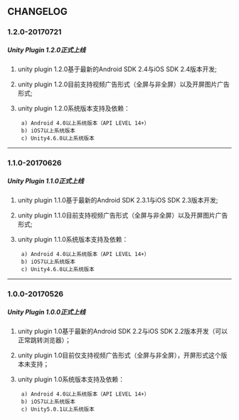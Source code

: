 ## CHANGELOG
### 1.2.0-20170721

##### Unity Plugin 1.2.0正式上线

1. unity plugin 1.2.0基于最新的Android SDK 2.4与iOS SDK 2.4版本开发;

2. unity plugin 1.2.0目前支持视频广告形式（全屏与非全屏）以及开屏图片广告形式;

3. unity plugin 1.2.0系统版本支持及依赖：
        
        a) Android 4.0以上系统版本（API LEVEL 14+）
        b) iOS7以上系统版本
        c) Unity4.6.0以上系统版本
        

-------

### 1.1.0-20170626

##### Unity Plugin 1.1.0正式上线

1. unity plugin 1.1.0基于最新的Android SDK 2.3.1与iOS SDK 2.3版本开发;

2. unity plugin 1.1.0目前支持视频广告形式（全屏与非全屏）以及开屏图片广告形式;

3. unity plugin 1.1.0系统版本支持及依赖：
        
        a) Android 4.0以上系统版本（API LEVEL 14+）
        b) iOS7以上系统版本
        c) Unity4.6.0以上系统版本
        

-------


### 1.0.0-20170526

##### Unity Plugin 1.0.0正式上线

1. unity plugin 1.0基于最新的Android SDK 2.2与iOS SDK 2.2版本开发（可以正常跳转浏览器）；
2. unity plugin 1.0目前仅支持视频广告形式（全屏与非全屏），开屏形式这个版本未支持；
3. unity plugin 1.0系统版本支持及依赖：
       
        a) Android 4.0以上系统版本（API LEVEL 14+）
        b) iOS7以上系统版本
        c) Unity5.0.1以上系统版本


